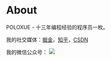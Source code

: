 # About

POLOXUE - 十三年编程经验的程序员一枚。

我的社交媒体：[掘金](https://juejin.cn/user/606586150614343)，[知乎](https://www.zhihu.com/people/xue-jian-27)，[CSDN](https://blog.csdn.net/peitianmeng?spm=1010.2135.3001.5343)

我的微信公众号：
![](https://cdn.jsdelivr.net/gh/poloxue/images@main/wechat.png)
